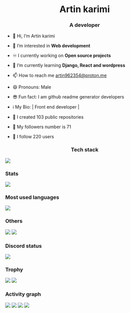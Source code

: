 
<h1 align="center">Artin karimi</h1>
<h3 align="center">A developer</h3>

- 👋 Hi, I’m Artin karimi


- 👀 I’m interested in **Web development**

- ♾ I currently working on **Open source projects**

- 🌱 I’m currently learning **Django, React and wordpress**

- 📫 How to reach me artin962354@proton.me

- 😄 Pronouns: Male

- 😎 Fun fact: I am github readme generator developers

- ℹ️ My Bio: | Front end developer
 |

- 📂 I created 103 public repositories

- 👤 My followers number is 71

- 👤 I follow 220 users

<h3 align="center">Tech stack</h3>
<img src="https://skillicons.dev/icons?i=html,css,js,vim,vscode,git,c,php,python,go,bash,github,pycharm,flask,django,linux,neovim,bootstrap,tailwind,arch,debian,ubuntu,electron,dart,markdown,mint,figma,sublime,mysql,react,ruby,discord,powershell,wordpress">
<h3>Stats</h3>
<img src="https://github-readme-stats.vercel.app/api?username=Thecode764&show_icons=true&theme=dracula">
<h3>Most used languages</h3>
<img src="https://github-readme-stats.vercel.app/api/top-langs/?username=Thecode764&theme=dracula&langs_count=300">
<h3>Others</h3>
<img src="https://hits.seeyoufarm.com/api/count/incr/badge.svg?url=https%3A%2F%2Fgithub.com%2FThecode764%2F&count_bg=%23000&title_bg=%23171717&icon=github.svg&icon_color=%23FFFFFF&title=Visits&edge_flat=false">
<img src="https://img.shields.io/github/followers/Thecode764">
<h3>Discord status</h3>
<!--Join to lanyard server for this-->
<img src="https://lanyard.cnrad.dev/api/1125429179685548112">
<h3>Trophy</h3>
<img src="https://github-profile-trophy.vercel.app/?username=Thecode764&theme=dracula">
<img src="https://streak-stats.demolab.com/?user=Thecode764&theme=dracula">
<h3>Activity graph</h3>
<img src="https://github-readme-activity-graph.vercel.app/graph/?username=Thecode764&bg_color=000&color=fff&line=00E676&point=fff&hide_border=true">

<img src="https://github-profile-summary-cards.vercel.app/api/cards/profile-details?username=Thecode764&theme=dark">

<img src="https://github-profile-summary-cards.vercel.app/api/cards/stats?username=Thecode764&theme=dark">

<img src="https://github-readme-stats.vercel.app/api/wakatime?username=Thecode764&theme=dracula">
